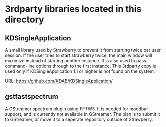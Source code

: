 3rdparty libraries located in this directory
============================================

KDSingleApplication
-------------------
A small library used by Strawberry to prevent it from starting twice per user session.
If the user tries to start strawberry twice, the main window will maximize instead of starting another instance.
It is also used to pass command-line options through to the first instance.
This 3rdparty copy is used only if KDSingleApplication 1.1 or higher is not found on the system.

URL: https://github.com/KDAB/KDSingleApplication/


gstfastspectrum
---------------
A GStreamer spectrum plugin using FFTW3.
It is needed for moodbar support, and is currently not available
in GStreamer.
The plan is to submit it to GStreamer, or move it to
a seperate repository outside of Strawberry.
